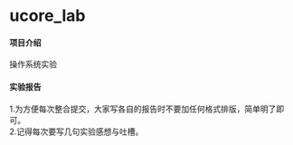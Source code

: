 # ucore_lab

#### 项目介绍
操作系统实验

#### 实验报告
1.为方便每次整合提交，大家写各自的报告时不要加任何格式排版，简单明了即可。</br>
2.记得每次要写几句实验感想与吐槽。